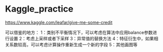 # Kaggle_practice

https://www.kaggle.com/leafar/give-me-some-credit

可以借鉴的地方：
1：类别不平衡情况下，可以考虑在算法中应用balance参数进行设置
2：考虑上采样或者下采样
3：异常值的替换方法
4：特征衍生中，如果相关系数较高，可以考虑计算操作重新生成一个新的字段
5：其他画图等 
